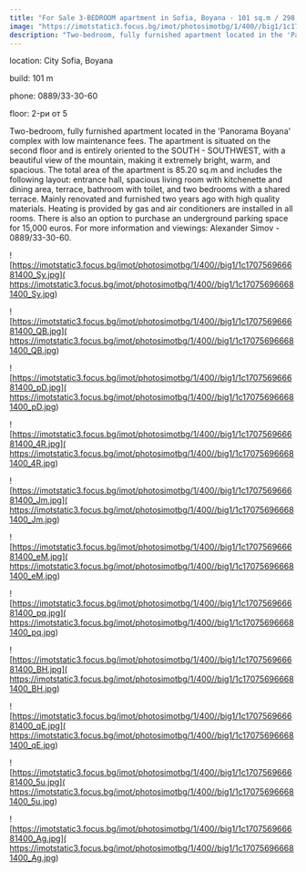 ```yaml
---
title: "For Sale 3-BEDROOM apartment in Sofia, Boyana - 101 sq.m / 298,000 EUR :: imot.bg Advertisement"
image: "https://imotstatic3.focus.bg/imot/photosimotbg/1/400//big1/1c170756966681400_5j.jpg"
description: "Two-bedroom, fully furnished apartment located in the 'Panorama Boyana' complex with low maintenance fees. The apartment is situated on the second floor and is entirely oriented to the SOUTH - SOUTHWEST, with a beautiful view of the mountain, making it extremely bright, warm, and spacious. The total area of the apartment is 85.20 sq.m and includes the following layout: entrance hall, spacious living room with kitchenette and dining area, terrace, bathroom with toilet, and two bedrooms with a shared terrace. Mainly renovated and furnished two years ago with high quality materials. Heating is provided by gas and air conditioners are installed in all rooms. There is also an option to purchase an underground parking space for 15,000 euros. For more information and viewings: Alexander Simov - 0889/33-30-60."
---
```


location: City Sofia, Boyana

build: 101 m

phone: 0889/33-30-60

floor: 2-ри от 5

Two-bedroom, fully furnished apartment located in the 'Panorama Boyana' complex with low maintenance fees. The apartment is situated on the second floor and is entirely oriented to the SOUTH - SOUTHWEST, with a beautiful view of the mountain, making it extremely bright, warm, and spacious. The total area of the apartment is 85.20 sq.m and includes the following layout: entrance hall, spacious living room with kitchenette and dining area, terrace, bathroom with toilet, and two bedrooms with a shared terrace. Mainly renovated and furnished two years ago with high quality materials. Heating is provided by gas and air conditioners are installed in all rooms. There is also an option to purchase an underground parking space for 15,000 euros. For more information and viewings: Alexander Simov - 0889/33-30-60.


![https://imotstatic3.focus.bg/imot/photosimotbg/1/400//big1/1c170756966681400_Sy.jpg]( https://imotstatic3.focus.bg/imot/photosimotbg/1/400//big1/1c170756966681400_Sy.jpg)


![https://imotstatic3.focus.bg/imot/photosimotbg/1/400//big1/1c170756966681400_QB.jpg]( https://imotstatic3.focus.bg/imot/photosimotbg/1/400//big1/1c170756966681400_QB.jpg)


![https://imotstatic3.focus.bg/imot/photosimotbg/1/400//big1/1c170756966681400_pD.jpg]( https://imotstatic3.focus.bg/imot/photosimotbg/1/400//big1/1c170756966681400_pD.jpg)


![https://imotstatic3.focus.bg/imot/photosimotbg/1/400//big1/1c170756966681400_4R.jpg]( https://imotstatic3.focus.bg/imot/photosimotbg/1/400//big1/1c170756966681400_4R.jpg)


![https://imotstatic3.focus.bg/imot/photosimotbg/1/400//big1/1c170756966681400_Jm.jpg]( https://imotstatic3.focus.bg/imot/photosimotbg/1/400//big1/1c170756966681400_Jm.jpg)


![https://imotstatic3.focus.bg/imot/photosimotbg/1/400//big1/1c170756966681400_eM.jpg]( https://imotstatic3.focus.bg/imot/photosimotbg/1/400//big1/1c170756966681400_eM.jpg)


![https://imotstatic3.focus.bg/imot/photosimotbg/1/400//big1/1c170756966681400_pq.jpg]( https://imotstatic3.focus.bg/imot/photosimotbg/1/400//big1/1c170756966681400_pq.jpg)


![https://imotstatic3.focus.bg/imot/photosimotbg/1/400//big1/1c170756966681400_BH.jpg]( https://imotstatic3.focus.bg/imot/photosimotbg/1/400//big1/1c170756966681400_BH.jpg)


![https://imotstatic3.focus.bg/imot/photosimotbg/1/400//big1/1c170756966681400_qE.jpg]( https://imotstatic3.focus.bg/imot/photosimotbg/1/400//big1/1c170756966681400_qE.jpg)


![https://imotstatic3.focus.bg/imot/photosimotbg/1/400//big1/1c170756966681400_5u.jpg]( https://imotstatic3.focus.bg/imot/photosimotbg/1/400//big1/1c170756966681400_5u.jpg)


![https://imotstatic3.focus.bg/imot/photosimotbg/1/400//big1/1c170756966681400_Ag.jpg]( https://imotstatic3.focus.bg/imot/photosimotbg/1/400//big1/1c170756966681400_Ag.jpg)


